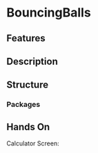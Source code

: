 # BouncingBalls

## Features


## Description


## Structure

### Packages


## Hands On

Calculator Screen:


